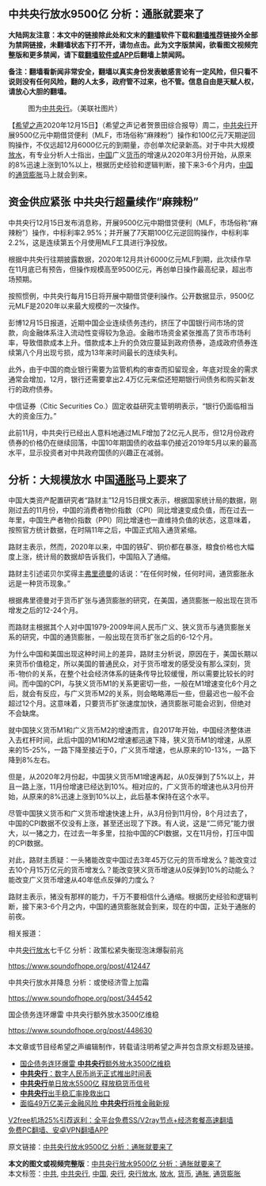  <h2>中共央行放水9500亿 分析：通胀就要来了</h2> <p class="notice"><b>大陆网友注意：本文中的链接除此处和文末的<a href="https://github.com/bannedbook/fanqiang" >翻墙</a>软件下载和<a href="https://github.com/killgcd/justmysocks/blob/master/README.md">翻墙推荐</a>链接外全部为禁网链接，未翻墙状态下打不开，请勿点击。此为文字版禁闻，欲看图文视频完整版和更多禁闻，请下载<a href="https://github.com/bannedbook/fanqiang">翻墙软件或APP</a>后翻墙上禁闻网。</p><p>备注：翻墙看新闻非常安全，翻墙以真实身份发表敏感言论有一定风险，但只看不说则没有任何风险，翻的人太多，政府管不过来，也不管。信息自由是天赋人权，请放心大胆的翻墙。</b></p>  <div class="entry"> <figure><figcaption>图为<a href="https://www.bannedbook.org/bnews/tag/%e4%b8%ad%e5%85%b1/" class="st_tag internal_tag" rel="tag" title="标签 中共 下的日志">中共</a><a href="https://www.bannedbook.org/bnews/tag/%e5%a4%ae%e8%a1%8c/" class="st_tag internal_tag" rel="tag" title="标签 央行 下的日志">央行</a>。（美联社图片）</figcaption></figure> <p>【<span class='wp_keywordlink_affiliate'><a href="https://www.soundofhope.org" title="希望之声" target="_blank">希望之声</a></span>2020年12月15日】（希望之声记者贺景田综合报导）周二，<a href="https://www.bannedbook.org/bnews/tag/%E4%B8%AD%E5%85%B1%E5%A4%AE%E8%A1%8C/" class="st_tag internal_tag" rel="tag" title="标签 中共央行 下的日志">中共央行</a>开展9500亿元中期借贷便利（MLF，市场俗称“麻辣粉”）操作和100亿元7天期逆回购操作，不仅远超12月6000亿元的到期量，亦创单次纪录新高。对于中共大规模<a href="https://www.bannedbook.org/bnews/tag/%E6%94%BE%E6%B0%B4/" class="st_tag internal_tag" rel="tag" title="标签 放水 下的日志">放水</a>，有专业分析人士指出，<span class='wp_keywordlink_affiliate'><a href="https://www.bannedbook.org/" title="中国" target="_blank">中国</a></span>广义<a href="https://www.bannedbook.org/bnews/tag/%E8%B4%A7%E5%B8%81/" class="st_tag internal_tag" rel="tag" title="标签 货币 下的日志">货币</a>的增速从2020年3月份开始，从原来的8%迅速上涨到10%以上，根据历史经验和逻辑判断，接下来3-6个月内，<a href="https://www.bannedbook.org/bnews/tag/%E4%B8%AD%E5%9B%BD/" class="st_tag internal_tag" rel="tag" title="标签 中国 下的日志">中国</a>的<a href="https://www.bannedbook.org/bnews/tag/%e9%80%9a%e8%b4%a7%e8%86%a8%e8%83%80/" class="st_tag internal_tag" rel="tag" title="标签 通货膨胀 下的日志">通货膨胀</a>马上就会到来。</p> <h2><strong>资金供应紧张 中共央行超量续作“麻辣粉”</strong></h2> <p>中共央行12月15日发布消息称，开展9500亿元中期借贷便利（MLF，市场俗称“麻辣粉”）操作，中标利率2.95%；并开展了7天期100亿元逆回购操作，中标利率2.2%，这是连续第五个月使用MLF工具进行净投放。</p> <p>根据中共央行往期披露数据，2020年12月共计6000亿元MLF到期，此次续作早在11月底已有预告，但操作规模高至9500亿元，再创单日操作最高纪录，超出市场预期。</p> <p>按照惯例，中共央行每月15日将开展中期借贷便利操作。公开数据显示，9500亿元MLF是2020年以来最大规模的一次操作。</p> <p>彭博12月15日报道，近期中国企业连续债务违约，挤压了中国银行间市场的贷款，向金融体系注入流动性变得较为急迫。金融市场资金紧张推高了货币市场利率，导致借款成本上升。借款成本上升的负效应蔓延到政府债券，造成政府债券连续第八个月出现亏损，成为13年来时间最长的连续失利。</p> <p>此外，由于中国的商业银行需要为监管机构的审查而扣留现金，年底对现金的需求通常会增加，12月，银行还需要拿出2.4万亿元来偿还短期银行间债务和购买新发行的政府债券。</p> <p>中信证券（Citic Securities Co.）固定收益研究主管明明表示，“银行仍面临相当大的资金压力。”</p>  <p>此前11月，中共央行已经出人意料地通过MLF增加了2亿元人民币，但12月份政府债券的价格仍在继续回落，中国10年期国债的收益率仍接近2019年5月以来的最高水平，显示投资者对中共政府国债的兴趣正在减弱。</p> <h2><strong>分析：大规模放水 中国<a href="https://www.bannedbook.org/bnews/tag/%e9%80%9a%e8%83%80/" class="st_tag internal_tag" rel="tag" title="标签 通胀 下的日志">通胀</a>马上要来了</strong></h2> <p>中国大类资产配置研究者“路财主”12月15日撰文表示，根据国家统计局的数据，刚刚过去的11月份，中国的消费者物价指数（CPI）同比增速变成负值，而在过去一年里，中国生产者物价指数（PPI）同比增速也一直维持负值的状态，这意味着，按照官方统计数据，在时隔11年之后，中国正式陷入通货紧缩。</p> <p>路财主表示，然而，2020年以来，中国的铁矿、铜价都在暴涨，粮食价格也大幅度上涨，统计局的数据却告诉我们，中国陷入了通缩。</p> <p>路财主引述诺贝尔奖得主<span class='wp_keywordlink'><a href="https://www.bannedbook.org/forum2/topic1017.html" title="弗里德曼《自由选择》" target="_blank">弗里德曼</a></span>的话说：“在任何时候，任何时间，通货膨胀永远是一种货币现象。”</p> <p>根据弗里德曼对于货币扩张与通货膨胀的研究，在美国，通货膨胀一般出现在货币增发之后的12-24个月。</p> <p>而路财主根据其个人对中国1979-2009年间人民币广义、狭义货币与通货膨胀关系的研究，中国的通货膨胀，一般出现在货币扩张之后的6-12个月。</p> <p>为什么中国和美国出现这种时间上的差异，路财主分析说，原因在于，美国长期以来货币价值稳定，所以美国的普通民众，对于货币增发的感受没有那么深刻，货币-物价的关系，在整个社会经济体系的链条传导比较缓慢，所以需要比较长的时间。而中国的CPI，与狭义货币M1的关系更密切一些，一般在M1增速变化6个月之后，就会有反应，与广义货币M2的关系，则会略略滞后一些，但最迟也一般不会超过12个月。这意味着，只要货币扩张速度加快，通货膨胀可能会迟到，但绝对不会缺席。</p>  <p>就中国狭义货币M1和广义货币M2的增速而言，自2017年开始，中国经济整体进入去杠杆时间，此后中国的M1和M2增速都迅速下降，狭义货币M1的增速，从原来的15-25%，一路下降至接近于0，广义货币增速，也从原来的10-13%，一路下降到8%左右。</p> <p>但是，从2020年2月份起，中国狭义货币M1增速再起，从0反弹到了5%以上，并且一路上涨，11月份增速已经达到10%。相对应的，广义货币的增速也从3月份开始，从原来的8%迅速上涨到10%以上，此后基本保持在这个水平。</p> <p>尽管中国狭义货币和广义货币增速快速上升，从3月份到11月份，8个月过去了，中国的CPI数据不仅没有上涨，甚至还出现了下跌。有人说，这是“二师兄”能力很大，以一猪之力，在过去一年多里，拉抬中国的CPI数据，又在11月份，打压中国的CPI数据。</p> <p>对此，路财主质疑：一头猪能改变中国过去3年45万亿元的货币增发么？能改变过去10个月15万亿元的货币增发么？能改变狭义货币增速从0反弹到10%的动能么？能改变广义货币增速从40年低点反弹的力度么？</p> <p>路财主表示，猪没有那样的能力，千万不要相信什么通缩。根据历史经验和逻辑判断，接下来3-6个月之内，中国的通货膨胀就会到来，现在的中国，正处于通胀的前夜。</p> <p>相关报道：</p> <p>中共<a href="https://www.bannedbook.org/bnews/tag/%E5%A4%AE%E8%A1%8C%E6%94%BE%E6%B0%B4/" class="st_tag internal_tag" rel="tag" title="标签 央行放水 下的日志">央行放水</a>七千亿 分析：政策松紧失衡现泡沫爆裂前兆</p>  <p><a href="https://www.soundofhope.org/post/412447">https://www.soundofhope.org/post/412447</a></p> <p>中共央行放水并降息 分析：或使经济雪上加霜</p> <p><a href="https://www.soundofhope.org/post/344542">https://www.soundofhope.org/post/344542</a></p> <p>国企债务连环爆雷 中共央行额外放水3500亿维稳</p> <p><a href="https://www.soundofhope.org/post/448630">https://www.soundofhope.org/post/448630</a></p> <p>本文章或节目经希望之声编辑制作，转载请注明希望之声并包含原文标题及链接。</p> <ul class='op-related-articles' title='相关阅读'> <li><a href='https://www.bannedbook.org/bnews/comments/20201201/1439814.html' target='_blank'>国企债务连环爆雷 <b>中共央行</b>额外放水3500亿维稳</a></li> <li><a href='https://www.bannedbook.org/bnews/comments/20201107/1427100.html' target='_blank'><b>中共央行</b>：数字人民币尚无正式推出时间表</a></li> <li><a href='https://www.bannedbook.org/bnews/comments/20201016/1414584.html' target='_blank'><b>中共央行</b>单日放水5500亿 释放稳货币信号</a></li> <li><a href='https://www.bannedbook.org/bnews/comments/20201012/1412621.html' target='_blank'><b>中共央行</b>出手稳汇率挽救出口</a></li> <li><a href='https://www.bannedbook.org/bnews/comments/20200915/1396536.html' target='_blank'>面临49万亿美元金融风险 <b>中共央行</b>将推金融新规</a></li> </ul> <p class="texttj"> <a href="https://github.com/bannedbook/fanqiang/wiki/V2ray%E6%9C%BA%E5%9C%BA" target="_blank">V2free机场25%引荐返利：全平台免费SS/V2ray节点+经济套餐高速翻墙</a><br/> <a href="https://github.com/bannedbook/fanqiang/wiki/%E7%A6%81%E9%97%BB%E7%BD%91%E5%AE%89%E5%8D%93%E7%BF%BB%E5%A2%99%E6%96%B0%E9%97%BBAPP" target="_blank">免费PC翻墙、安卓VPN翻墙APP</a></p><p>原文链接：<a class="src_link"  href="https://www.soundofhope.org/post/453919" target="_blank">中共央行放水9500亿 分析：通胀就要来了</a></p> <a name='sharetosocial'></a>       <div><b>本文的图文或视频完整版</b>：<a href='https://www.bannedbook.org/bnews/comments/20201216/1448431.html'>中共央行放水9500亿 分析：通胀就要来了</a></div>  </div><!--END ENTRY--> <div class="postfooter"> <div>本文标签：<a href="https://www.bannedbook.org/bnews/tag/%e4%b8%ad%e5%85%b1/" rel="tag">中共</a>, <a href="https://www.bannedbook.org/bnews/tag/%E4%B8%AD%E5%85%B1%E5%A4%AE%E8%A1%8C/" rel="tag">中共央行</a>, <a href="https://www.bannedbook.org/bnews/tag/%E4%B8%AD%E5%9B%BD/" rel="tag">中国</a>, <a href="https://www.bannedbook.org/bnews/tag/%e5%a4%ae%e8%a1%8c/" rel="tag">央行</a>, <a href="https://www.bannedbook.org/bnews/tag/%E5%A4%AE%E8%A1%8C%E6%94%BE%E6%B0%B4/" rel="tag">央行放水</a>, <a href="https://www.bannedbook.org/bnews/tag/%E6%94%BE%E6%B0%B4/" rel="tag">放水</a>, <a href="https://www.bannedbook.org/bnews/tag/%E8%B4%A7%E5%B8%81/" rel="tag">货币</a>, <a href="https://www.bannedbook.org/bnews/tag/%e9%80%9a%e8%83%80/" rel="tag">通胀</a>, <a href="https://www.bannedbook.org/bnews/tag/%e9%80%9a%e8%b4%a7%e8%86%a8%e8%83%80/" rel="tag">通货膨胀</a></div>  </div><!--END POSTFOOTER--> 